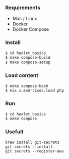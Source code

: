 ### Requirements

* Mac / Linux
* Docker
* Docker Compose

### Install

```sh
$ cd hexlet_basics
$ make compose-build
$ make compose-setup
```

### Load content

```sh
$ make compose-bash
$ mix x.exercises.load php
```

### Run

```sh
$ cd hexlet_basics
$ make compose
```

### Usefull

    brew install git-secrets
    git secrets --install
    git secrets --register-aws
